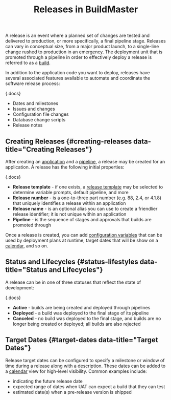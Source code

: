 ﻿---
title: Releases in BuildMaster
sequence: 100
show-headings-in-nav: true
---
A release is an event where a planned set of changes are tested and delivered to production, or more specifically, a final pipeline stage. Releases can vary in conceptual size, from a major product launch, to a single-line change rushed to production in an emergency. The deployment unit that is promoted through a pipeline in order to effectively deploy a release is referred to as a [build](/docs/buildmaster/builds/overview).

In addition to the application code you want to deploy, releases have several associated features available to automate and coordinate the software release process:

{.docs}
- Dates and milestones
- Issues and changes
- Configuration file changes
- Database change scripts
- Release notes

## Creating Releases {#creating-releases data-title="Creating Releases"}

After creating an [application](/docs/buildmaster/modeling-applications/applications) and a [pipeline](/docs/buildmaster/core-concepts/pipelines), a release may be created for an application. A release has the following initial properties:

{.docs}
- **Release template** - if one exists, a [release template](templates) may be selected to determine variable prompts, default pipeline, and more
- **Release number** - is a one-to-three part number (e.g. 88, 2.4, or 4.1.8) that uniquely identifies a release within an application
- **Release name** - is  an optional alias you can use to create a friendlier release identifier; it is not unique within an application
- **Pipeline** - is the sequence of stages and approvals that builds are promoted through

Once a release is created, you can add [configuration variables](/docs/buildmaster/administration/configuration-variables) that can be used by deployment plans at runtime, target dates that will be show on a [calendar](calendars), and so on.

## Status and Lifecycles {#status-lifestyles data-title="Status and Lifecycles"}

A release can be in one of three statuses that reflect the state of development:

{.docs}
- **Active** - builds are being created and deployed through pipelines
- **Deployed** - a build was deployed to the final stage of its pipeline
- **Canceled** - no build was deployed to the final stage, and builds are no longer being created or deployed; all builds are also rejected

## Target Dates {#target-dates data-title="Target Dates"}

Release target dates can be configured to specify a milestone or window of time during a release along with a description. These dates can be added to a [calendar](calendars) view for high-level visibility. Common examples include:

 - indicating the future release date
 - expected range of dates when UAT can expect a build that they can test
 - estimated date(s) when a pre-release version is shipped